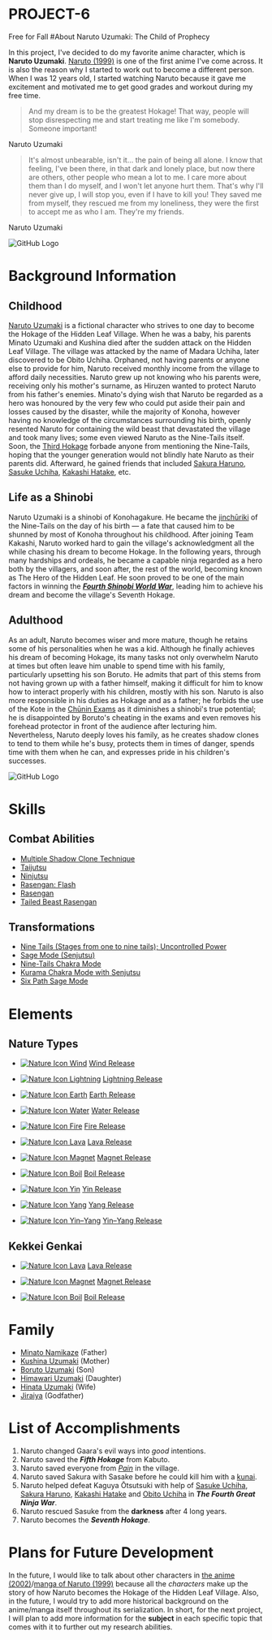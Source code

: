 # PROJECT-6
<body>
Free for Fall
 #About Naruto Uzumaki: The Child of Prophecy 

  In this project, I've decided to do my favorite anime character, which is **Naruto Uzumaki**. [Naruto (1999)](https://naruto.fandom.com/wiki/Naruto_%28series%29)
 is one of the first anime I've come across. It is also the reason why I started to work out to become a different person. When I was 12 years old, I started watching Naruto because it gave me excitement and motivated me to get good grades and workout during my free time. 


> And my dream is to be the greatest Hokage! That way, people will stop disrespecting me and start treating me like I'm somebody. Someone important!

Naruto Uzumaki 

> It's almost unbearable, isn't it... the pain of being all alone. I know that feeling, I've been there, in that dark and lonely place, but now there are others, other people who mean a lot to me. I care more about them than I do myself, and I won't let anyone hurt them. That's why I'll never give up, I will stop you, even if I have to kill you! They saved me from myself, they rescued me from my loneliness, they were the first to accept me as who I am. They're my friends.

Naruto Uzumaki

![GitHub Logo](https://wallpapercave.com/wp/wp2001685.png)




# Background Information

## Childhood

[Naruto Uzumaki](https://www.amazon.co.uk/CoolChange-Kakemono-Roll-up-Poster-Naruto/dp/B00XIAR3AO) is a fictional character who strives to one day to become the Hokage of the Hidden Leaf Village. When he was a baby, his parents Minato Uzumaki and Kushina died after the sudden attack on the Hidden Leaf Village. The village was attacked by the name of Madara Uchiha, later discovered to be Obito Uchiha. Orphaned, not having parents or anyone else to provide for him, Naruto received monthly income from the village to afford daily necessities. Naruto grew up not knowing who his parents were, receiving only his mother's surname, as Hiruzen wanted to protect Naruto from his father's enemies. Minato's dying wish that Naruto be regarded as a hero was honoured by the very few who could put aside their pain and losses caused by the disaster, while the majority of Konoha, however having no knowledge of the circumstances surrounding his birth, openly resented Naruto for containing the wild beast that devastated the village and took many lives; some even viewed Naruto as the Nine-Tails itself. Soon, the [Third Hokage](https://naruto.fandom.com/wiki/Hiruzen_Sarutobi) forbade anyone from mentioning the Nine-Tails, hoping that the younger generation would not blindly hate Naruto as their parents did. Afterward, he gained friends that included [Sakura Haruno](https://naruto.fandom.com/wiki/Sakura_Haruno#Part%20I), [Sasuke Uchiha](https://naruto.fandom.com/wiki/Sasuke_Uchiha), [Kakashi Hatake](https://naruto.fandom.com/wiki/Kakashi_Hatake#Parts%20I-II), etc. 

## Life as a Shinobi 

Naruto Uzumaki is a shinobi of Konohagakure. He became the [jinchūriki](https://naruto.fandom.com/wiki/Jinch%C5%ABriki) of the Nine-Tails on the day of his birth — a fate that caused him to be shunned by most of Konoha throughout his childhood. After joining Team Kakashi, Naruto worked hard to gain the village's acknowledgment all the while chasing his dream to become Hokage. In the following years, through many hardships and ordeals, he became a capable ninja regarded as a hero both by the villagers, and soon after, the rest of the world, becoming known as The Hero of the Hidden Leaf. He soon proved to be one of the main factors in winning the [***Fourth Shinobi World War***](https://naruto.fandom.com/wiki/Fourth_Shinobi_World_War), leading him to achieve his dream and become the village's Seventh Hokage.

## Adulthood

As an adult, Naruto becomes wiser and more mature, though he retains some of his personalities when he was a kid. Although he finally achieves his dream of becoming Hokage, its many tasks not only overwhelm Naruto at times but often leave him unable to spend time with his family, particularly upsetting his son Boruto. He admits that part of this stems from not having grown up with a father himself, making it difficult for him to know how to interact properly with his children, mostly with his son. Naruto is also more responsible in his duties as Hokage and as a father; he forbids the use of the Kote in the [Chūnin Exams](https://naruto.fandom.com/wiki/Ch%C5%ABnin_Exams) as it diminishes a shinobi's true potential; he is disappointed by Boruto's cheating in the exams and even removes his forehead protector in front of the audience after lecturing him. Nevertheless, Naruto deeply loves his family, as he creates shadow clones to tend to them while he's busy, protects them in times of danger, spends time with them when he can, and expresses pride in his children's successes.


![GitHub Logo](https://i0.wp.com/theartmad.com/wp-content/uploads/2015/05/Naruto-Shippuden-Wallpaper-Naruto-Nine-Tail-Form-3.jpg)

# Skills 

## Combat Abilities

-  [Multiple Shadow Clone Technique](https://naruto.fandom.com/wiki/Multiple_Shadow_Clone_Technique)
-  [Taijutsu](https://naruto.fandom.com/wiki/Taijutsu)
-  [Ninjutsu](https://naruto.fandom.com/wiki/Ninjutsu)
-  [Rasengan: Flash](https://naruto.fandom.com/wiki/Rasengan:_Flash) 
-  [Rasengan](https://naruto.fandom.com/wiki/Rasengan)
-  [Tailed Beast Rasengan](https://naruto.fandom.com/wiki/Tailed_Beast_Rasengan)

 
## Transformations 

-   [Nine Tails (Stages from one to nine tails); Uncontrolled Power](https://naruto.fandom.com/wiki/Kurama)
-   [Sage Mode (Senjutsu)](https://naruto.fandom.com/wiki/Senjutsu)
-   [Nine-Tails Chakra Mode](https://naruto.fandom.com/wiki/Nine-Tails_Chakra_Mode)
-   [Kurama Chakra Mode with Senjutsu](https://naruto.fandom.com/wiki/Nine-Tails_Chakra_Mode)
-   [Six Path Sage Mode](https://naruto.fandom.com/wiki/Six_Paths_Sage_Mode) 

 
 
 # Elements 
 
 ## Nature Types

- [![Nature Icon Wind](https://vignette.wikia.nocookie.net/naruto/images/7/7a/Nature_Icon_Wind.svg/revision/latest/scale-to-width-down/18?cb=20091012163149)](https://naruto.fandom.com/wiki/Wind_Release "Wind Release")  [Wind Release](https://naruto.fandom.com/wiki/Wind_Release "Wind Release") 
-   [![Nature Icon Lightning](https://vignette.wikia.nocookie.net/naruto/images/a/a3/Nature_Icon_Lightning.svg/revision/latest/scale-to-width-down/18?cb=20091021173339)](https://naruto.fandom.com/wiki/Lightning_Release "Lightning Release") [Lightning Release](https://naruto.fandom.com/wiki/Lightning_Release "Lightning Release")

-   [![Nature Icon Earth](https://vignette.wikia.nocookie.net/naruto/images/5/52/Nature_Icon_Earth.svg/revision/latest/scale-to-width-down/18?cb=20091012162502)](https://naruto.fandom.com/wiki/Earth_Release "Earth Release") [Earth Release](https://naruto.fandom.com/wiki/Earth_Release "Earth Release")

-   [![Nature Icon Water](https://vignette.wikia.nocookie.net/naruto/images/a/ab/Nature_Icon_Water.svg/revision/latest/scale-to-width-down/18?cb=20091012165923)](https://naruto.fandom.com/wiki/Water_Release "Water Release") [Water Release](https://naruto.fandom.com/wiki/Water_Release "Water Release")

-   [![Nature Icon Fire](https://vignette.wikia.nocookie.net/naruto/images/b/bf/Nature_Icon_Fire.svg/revision/latest/scale-to-width-down/18?cb=20091012120333)](https://naruto.fandom.com/wiki/Fire_Release "Fire Release") [Fire Release](https://naruto.fandom.com/wiki/Fire_Release "Fire Release")

-   [![Nature Icon Lava](https://vignette.wikia.nocookie.net/naruto/images/4/48/Nature_Icon_Lava.svg/revision/latest/scale-to-width-down/18?cb=20091012121231)](https://naruto.fandom.com/wiki/Lava_Release "Lava Release") [Lava Release](https://naruto.fandom.com/wiki/Lava_Release "Lava Release")

-   [![Nature Icon Magnet](https://vignette.wikia.nocookie.net/naruto/images/7/7a/Nature_Icon_Magnet.svg/revision/latest/scale-to-width-down/18?cb=20100919225105)](https://naruto.fandom.com/wiki/Magnet_Release "Magnet Release") [Magnet Release](https://naruto.fandom.com/wiki/Magnet_Release "Magnet Release")

-   [![Nature Icon Boil](https://vignette.wikia.nocookie.net/naruto/images/e/e9/Nature_Icon_Boil.svg/revision/latest/scale-to-width-down/18?cb=20091012115429)](https://naruto.fandom.com/wiki/Boil_Release "Boil Release") [Boil Release](https://naruto.fandom.com/wiki/Boil_Release "Boil Release")

-   [![Nature Icon Yin](https://vignette.wikia.nocookie.net/naruto/images/d/de/Nature_Icon_Yin.svg/revision/latest/scale-to-width-down/18?cb=20100916093714)](https://naruto.fandom.com/wiki/Yin_Release "Yin Release") [Yin Release](https://naruto.fandom.com/wiki/Yin_Release "Yin Release")

-   [![Nature Icon Yang](https://vignette.wikia.nocookie.net/naruto/images/6/64/Nature_Icon_Yang.svg/revision/latest/scale-to-width-down/18?cb=20100916093715)](https://naruto.fandom.com/wiki/Yang_Release "Yang Release") [Yang Release](https://naruto.fandom.com/wiki/Yang_Release "Yang Release")

-   [![Nature Icon Yin–Yang](https://vignette.wikia.nocookie.net/naruto/images/e/e2/Nature_Icon_Yin%E2%80%93Yang.svg/revision/latest/scale-to-width-down/18?cb=20100916093715)](https://naruto.fandom.com/wiki/Yin%E2%80%93Yang_Release "Yin–Yang Release") [Yin–Yang Release](https://naruto.fandom.com/wiki/Yin%E2%80%93Yang_Release "Yin–Yang Release")

 ## Kekkei Genkai
 
  -   [![Nature Icon Lava](https://vignette.wikia.nocookie.net/naruto/images/4/48/Nature_Icon_Lava.svg/revision/latest/scale-to-width-down/18?cb=20091012121231)](https://naruto.fandom.com/wiki/Lava_Release "Lava Release") [Lava Release](https://naruto.fandom.com/wiki/Lava_Release "Lava Release")

-   [![Nature Icon Magnet](https://vignette.wikia.nocookie.net/naruto/images/7/7a/Nature_Icon_Magnet.svg/revision/latest/scale-to-width-down/18?cb=20100919225105)](https://naruto.fandom.com/wiki/Magnet_Release "Magnet Release") [Magnet Release](https://naruto.fandom.com/wiki/Magnet_Release "Magnet Release")

-   [![Nature Icon Boil](https://vignette.wikia.nocookie.net/naruto/images/e/e9/Nature_Icon_Boil.svg/revision/latest/scale-to-width-down/18?cb=20091012115429)](https://naruto.fandom.com/wiki/Boil_Release "Boil Release") [Boil Release](https://naruto.fandom.com/wiki/Boil_Release "Boil Release")

# Family

 - [Minato Namikaze](https://hero.fandom.com/wiki/Minato_Namikaze) (Father)
 - [Kushina Uzumaki](https://hero.fandom.com/wiki/Kushina_Uzumaki) (Mother)
 - [Boruto Uzumaki](https://hero.fandom.com/wiki/Boruto_Uzumaki?file=80u0PcZ.png) (Son)
 - [Himawari Uzumaki](https://hero.fandom.com/wiki/Himawari_Uzumaki) (Daughter)
 - [Hinata Uzumaki](https://hero.fandom.com/wiki/Hinata_Hy%C5%ABga) (Wife)
 - [Jiraiya](https://hero.fandom.com/wiki/Jiraiya) (Godfather) 
 
 
 # List of Accomplishments

1. Naruto changed Gaara's evil ways into *good* intentions.
2. Naruto saved the ***Fifth Hokage*** from Kabuto. 
3. Naruto saved everyone from [*Pain*](https://naruto.fandom.com/wiki/Pain%27s_Assault) in the village. 
4. Naruto saved Sakura with Sasake before he could kill him with a [kunai](https://www.amazon.com/Hunting-Paracord-Wrapped-throwing-EcoGift/dp/B075T6BGKR/ref=asc_df_B075T6BGKR/?tag=bingshoppinga-20&linkCode=df0&hvadid=%7Bcreative%7D&hvpos=%7Badposition%7D&hvnetw=o&hvrand=%7Brandom%7D&hvpone=&hvptwo=&hvqmt=e&hvdev=c&hvdvcmdl=%7Bdevicemodel%7D&hvlocint=&hvlocphy=&hvtargid=pla-4583932699493754&psc=1).
5. Naruto helped defeat Kaguya Ōtsutsuki with help of [Sasuke Uchiha](https://naruto.fandom.com/wiki/Sasuke_Uchiha), [Sakura Haruno](https://naruto.fandom.com/wiki/Sakura_Haruno#Part%20I), [Kakashi Hatake](https://naruto.fandom.com/wiki/Kakashi_Hatake#Parts%20I-II)  and [Obito Uchiha](https://naruto.fandom.com/wiki/Obito_Uchiha#Obito) 
in ***The Fourth Great Ninja War***.
6. Naruto rescued Sasuke from the **darkness** after 4 long years. 
7. Naruto becomes the ***Seventh Hokage***.




# Plans for Future Development
In the future, I would like to talk about other characters in [the anime (2002)](https://www.imdb.com/title/tt0409591/)/[manga of Naruto (1999)](https://en.wikipedia.org/wiki/List_of_Naruto_volumes) because all the *characters* make up the story of how Naruto becomes the Hokage of the Hidden Leaf Village. Also, in the future, I would try to add more historical background on the anime/manga itself throughout its serialization. In short, for the next project, I will plan to add more information for the **subject** in each specific topic that comes with it to further out my research abilities.  
